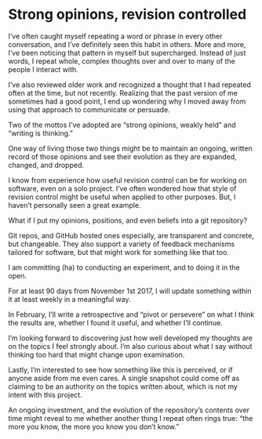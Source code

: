 # Strong opinions, revision controlled

I’ve often caught myself repeating a word or phrase in every other conversation, and I’ve definitely seen this habit in others. More and more, I’ve been noticing that pattern in myself but supercharged. Instead of just words, I repeat whole, complex thoughts over and over to many of the people I interact with.

I’ve also reviewed older work and recognized a thought that I had repeated often at the time, but not recently. Realizing that the past version of me sometimes had a good point, I end up wondering why I moved away from using that approach to communicate or persuade.

Two of the mottos I’ve adopted are “strong opinions, weakly held” and “writing is thinking.” 

One way of living those two things might be to maintain an ongoing, written record of those opinions and see their evolution as they are expanded, changed, and dropped.

I know from experience how useful revision control can be for working on software, even on a solo project. I’ve often wondered how that style of revision control might be useful when applied to other purposes. But, I haven’t personally seen a great example.

What if I put my opinions, positions, and even beliefs into a git repository?

Git repos, and GitHub hosted ones especially, are transparent and concrete, but changeable. They also support a variety of feedback mechanisms tailored for software, but that might work for something like that too.

I am committing (ha) to conducting an experiment, and to doing it in the open. 

For at least 90 days from November 1st 2017, I will update something within it at least weekly in a meaningful way. 

In February, I’ll write a retrospective and “pivot or persevere” on what I think the results are, whether I found it useful, and whether I’ll continue.

I’m looking forward to discovering just how well developed my thoughts are on the topics I feel strongly about. I’m also curious about what I say without thinking too hard that might change upon examination.

Lastly, I’m interested to see how something like this is perceived, or if anyone aside from me even cares. A single snapshot could come off as claiming to be an authority on the topics written about, which is not my intent with this project.

An ongoing investment, and the evolution of the repository’s contents over time might reveal to me whether another thing I repeat often rings true: “the more you know, the more you know you don’t know.”`
`